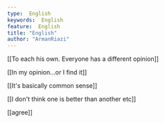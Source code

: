 ```yaml
---
type:  English
keywords:  English
feature:  English
title: "English"
author: "ArmanRiazi"
---
```



[[To each his own. Everyone has a different opinion]]

[[In my opinion...or I find it]]

[[It's basically common sense]]

[[I don't think one is better than another etc]]

[[agree]]